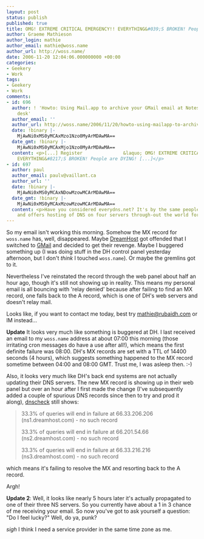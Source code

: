 ```yaml
---
layout: post
status: publish
published: true
title: OMG! EXTREME CRITICAL EMERGENCY!! EVERYTHING&#039;S BROKEN! People are DYING!
author: Graeme Mathieson
author_login: mathie
author_email: mathie@woss.name
author_url: http://woss.name/
date: 2006-11-20 12:04:06.000000000 +00:00
categories:
- Geekery
- Work
tags:
- Geekery
- Work
comments:
- id: 696
  author: ! 'Howto: Using Mail.app to archive your GMail email at Notes from a messy
    desk'
  author_email: ''
  author_url: http://woss.name/2006/11/20/howto-using-mailapp-to-archive-your-gmail-email/
  date: !binary |-
    MjAwNi0xMS0yMCAxMzo1Nzo0MyArMDAwMA==
  date_gmt: !binary |-
    MjAwNi0xMS0yMCAxMjo1Nzo0MyArMDAwMA==
  content: <p>[...] Register               &laquo; OMG! EXTREME CRITICAL EMERGENCY!!
    EVERYTHING&#8217;S BROKEN! People are DYING! [...]</p>
- id: 697
  author: paul
  author_email: paulv@vaillant.ca
  author_url: ''
  date: !binary |-
    MjAwNi0xMS0yMCAxNDowMzowMCArMDAwMA==
  date_gmt: !binary |-
    MjAwNi0xMS0yMCAxMzowMzowMCArMDAwMA==
  content: <p>Have you considered everydns.net? It's by the same people as opendns.com
    and offers hosting of DNS on four servers through-out the world for free.</p>
---
```

So my email isn't working this morning.  Somehow the MX record for `woss.name` has, well, disappeared.  Maybe [DreamHost](http://www.dreamhost.com/) got offended that I switched to [GMail](http://mail.google.com/) and decided to get their revenge.  Maybe I buggered something up (I was doing stuff in the DH control panel yesterday afternoon, but I don't *think* I touched `woss.name`).  Or maybe the gremlins got to it.

Nevertheless I've reinstated the record through the web panel about half an hour ago, though it's still not showing up in reality.  This means my personal email is all bouncing with 'relay denied' because after failing to find an MX record, one falls back to the A record, which is one of DH's web servers and doesn't relay mail.

Looks like, if you want to contact me today, best try <mathie@rubaidh.com> or IM instead...

**Update** It looks very much like something is buggered at DH.  I last received an email to my `woss.name` address at about 07:00 this morning (those irritating cron messages do have a use after all!), which means the first definite failure was 08:00.  DH's MX records are set with a TTL of 14400 seconds (4 hours), which suggests something happened to the MX record sometime between 04:00 and 08:00 GMT.  Trust me, I was asleep then. :-)

Also, it looks very much like DH's back end systems are not actually updating their DNS servers.  The new MX record is showing up in their web panel but over an hour after I first made the change (I've subsequently added a couple of spurious DNS records since then to try and prod it along), [dnscheck](http://www.squish.net/dnscheck/) still shows:

> 33.3% of queries will end in failure at 66.33.206.206 (ns1.dreamhost.com) - no such record
>
> 33.3% of queries will end in failure at 66.201.54.66 (ns2.dreamhost.com) - no such record
>
> 33.3% of queries will end in failure at 66.33.216.216 (ns3.dreamhost.com) - no such record

which means it's failing to resolve the MX and resorting back to the A record.

Argh!

**Update 2**:  Well, it looks like nearly 5 hours later it's actually propagated to one of their three NS servers.  So you currently have about a 1 in 3 chance of me receiving your email.  So now you've got to ask yourself a question: "Do I feel lucky?" Well, do ya, punk?

*sigh* I think I need a service provider in the same time zone as me.
